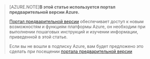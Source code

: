 
> [AZURE.NOTE]**В этой статье используется портал предварительной версии Azure.**
> 
> [Портал предварительной версии](https://portal.azure.com/) обеспечивает доступ к новым возможностям и функциям платформы Azure, он необходим при выполнении пошаговых инструкций и изучении информации, приведенной в этой статье.
> 
> Если вы не вошли в подписку Azure, вам будет предложено это сделать при посещении [портала предварительной версии](https://portal.azure.com/)

<!---HONumber=August15_HO6-->
